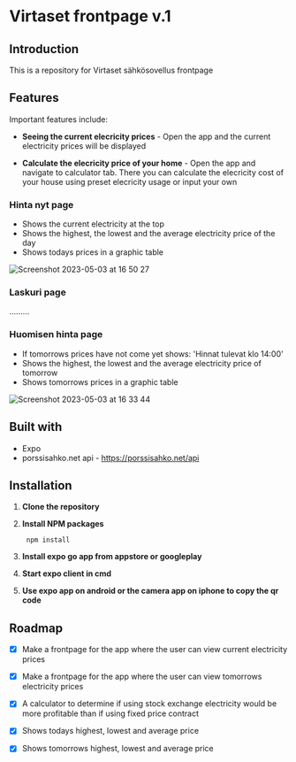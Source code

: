 # Virtaset frontpage v.1

## Introduction 

This is a repository for Virtaset sähkösovellus frontpage

## Features 

Important features include: 

- **Seeing the current elecricity prices** - Open the app and the current electricity prices will be displayed

- **Calculate the elecricity price of your home** - Open the app and navigate to calculator tab. There you can calculate the elecricity cost of your house using preset elecricity usage or input your own

### Hinta nyt page 

- Shows the current electricity at the top
- Shows the highest, the lowest and the average electricity price of the day
- Shows todays prices in a graphic table

![Screenshot 2023-05-03 at 16 50 27](https://user-images.githubusercontent.com/104775534/235935757-c5e5f99a-e453-42ff-b556-af3e3e2ace51.png)

### Laskuri page

.........

### Huomisen hinta page

- If tomorrows prices have not come yet shows: 'Hinnat tulevat klo 14:00'
- Shows the highest, the lowest and the average electricity price of tomorrow
- Shows tomorrows prices in a graphic table

![Screenshot 2023-05-03 at 16 33 44](https://user-images.githubusercontent.com/104775534/235936370-9dce6cbe-acf3-45fc-996a-73d4da5ee314.png)


## Built with
- Expo
- porssisahko.net api - https://porssisahko.net/api

## Installation 

1. **Clone the repository**
2. **Install NPM packages**
        
        npm install

3. **Install expo go app from appstore or googleplay**
4. **Start expo client in cmd**
5. **Use expo app on android or the camera app on iphone to copy the qr code**

## Roadmap
- [x] Make a frontpage for the app where the user can view current electricity prices
- [x] Make a frontpage for the app where the user can view tomorrows electricity prices
- [x] A calculator to determine if using stock exchange electricity would be more profitable than if using fixed price contract
- [x] Shows todays highest, lowest and average price
- [x] Shows tomorrows highest, lowest and average price 

